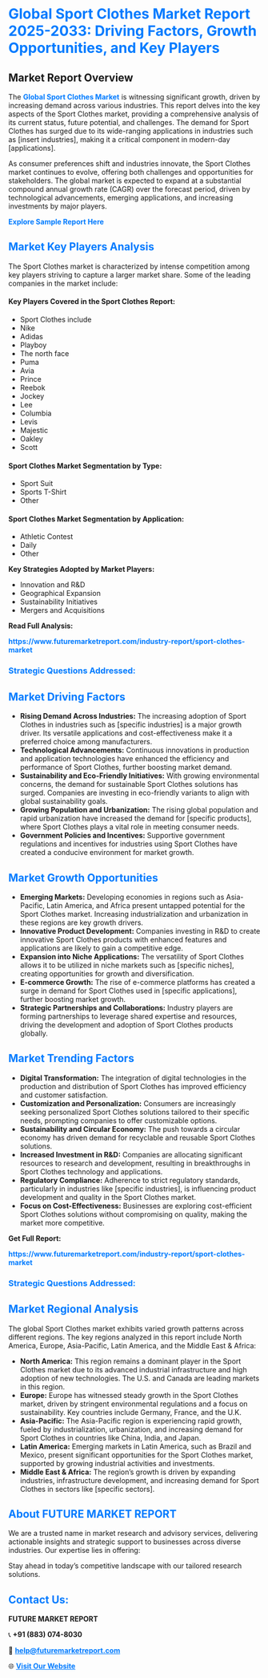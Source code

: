 <h1 style="color: #007BFF;">Global Sport Clothes Market Report 2025-2033: Driving Factors, Growth Opportunities, and Key Players</h1>

<section id="overview">
<h2>Market Report Overview</h2>
<p>The <a href="https://www.futuremarketreport.com/industry-report/sport-clothes-market" style="color: #007BFF; text-decoration: none;"><strong>Global Sport Clothes Market</strong></a> is witnessing significant growth, driven by increasing demand across various industries. This report delves into the key aspects of the Sport Clothes market, providing a comprehensive analysis of its current status, future potential, and challenges. The demand for Sport Clothes has surged due to its wide-ranging applications in industries such as [insert industries], making it a critical component in modern-day [applications].</p>
<p>As consumer preferences shift and industries innovate, the Sport Clothes market continues to evolve, offering both challenges and opportunities for stakeholders. The global market is expected to expand at a substantial compound annual growth rate (CAGR) over the forecast period, driven by technological advancements, emerging applications, and increasing investments by major players.</p>
</section>

<section id="overview">
<p><a href="https://www.futuremarketreport.com/request-sample/reportId=98623" style="color: #007BFF; text-decoration: none;"><strong>Explore Sample Report Here</strong></a></p>
</section>

<section id="key-players">
<h2 style="color: #007BFF;">Market Key Players Analysis</h2>
<p>The Sport Clothes market is characterized by intense competition among key players striving to capture a larger market share. Some of the leading companies in the market include:</p>
<h4>Key Players Covered in the Sport Clothes Report:</h4>
<ul><li>Sport Clothes include</li><li>Nike</li><li>Adidas</li><li>Playboy</li><li>The north face</li><li>Puma</li><li>Avia</li><li>Prince</li><li>Reebok</li><li>Jockey</li><li>Lee</li><li>Columbia</li><li>Levis</li><li>Majestic</li><li>Oakley</li><li>Scott</li></ul>
<h4>Sport Clothes Market Segmentation by Type:</h4>
<ul><li>Sport Suit</li><li>Sports T-Shirt</li><li>Other</li></ul>

<h4>Sport Clothes Market Segmentation by Application:</h4>
<ul><li>Athletic Contest</li><li>Daily</li><li>Other</li></ul>
<p><strong>Key Strategies Adopted by Market Players:</strong></p>
<ul>
<li>Innovation and R&D</li>
<li>Geographical Expansion</li>
<li>Sustainability Initiatives</li>
<li>Mergers and Acquisitions</li>
</ul>
</section>

<section>
<p><strong>Read Full Analysis: </strong></p><a href="https://www.futuremarketreport.com/industry-report/sport-clothes-market" style="color: #007BFF; text-decoration: none;"><strong>https://www.futuremarketreport.com/industry-report/sport-clothes-market</strong></a>
<h3 style="color: #007BFF;">Strategic Questions Addressed:</h3>
</section>

<section id="driving-factors">
<h2 style="color: #007BFF;">Market Driving Factors</h2>
<ul>
<li><strong>Rising Demand Across Industries:</strong> The increasing adoption of Sport Clothes in industries such as [specific industries] is a major growth driver. Its versatile applications and cost-effectiveness make it a preferred choice among manufacturers.</li>
<li><strong>Technological Advancements:</strong> Continuous innovations in production and application technologies have enhanced the efficiency and performance of Sport Clothes, further boosting market demand.</li>
<li><strong>Sustainability and Eco-Friendly Initiatives:</strong> With growing environmental concerns, the demand for sustainable Sport Clothes solutions has surged. Companies are investing in eco-friendly variants to align with global sustainability goals.</li>
<li><strong>Growing Population and Urbanization:</strong> The rising global population and rapid urbanization have increased the demand for [specific products], where Sport Clothes plays a vital role in meeting consumer needs.</li>
<li><strong>Government Policies and Incentives:</strong> Supportive government regulations and incentives for industries using Sport Clothes have created a conducive environment for market growth.</li>
</ul>
</section>

<section id="growth-opportunities">
<h2 style="color: #007BFF;">Market Growth Opportunities</h2>
<ul>
<li><strong>Emerging Markets:</strong> Developing economies in regions such as Asia-Pacific, Latin America, and Africa present untapped potential for the Sport Clothes market. Increasing industrialization and urbanization in these regions are key growth drivers.</li>
<li><strong>Innovative Product Development:</strong> Companies investing in R&D to create innovative Sport Clothes products with enhanced features and applications are likely to gain a competitive edge.</li>
<li><strong>Expansion into Niche Applications:</strong> The versatility of Sport Clothes allows it to be utilized in niche markets such as [specific niches], creating opportunities for growth and diversification.</li>
<li><strong>E-commerce Growth:</strong> The rise of e-commerce platforms has created a surge in demand for Sport Clothes used in [specific applications], further boosting market growth.</li>
<li><strong>Strategic Partnerships and Collaborations:</strong> Industry players are forming partnerships to leverage shared expertise and resources, driving the development and adoption of Sport Clothes products globally.</li>
</ul>
</section>

<section id="trending-factors">
<h2 style="color: #007BFF;">Market Trending Factors</h2>
<ul>
<li><strong>Digital Transformation:</strong> The integration of digital technologies in the production and distribution of Sport Clothes has improved efficiency and customer satisfaction.</li>
<li><strong>Customization and Personalization:</strong> Consumers are increasingly seeking personalized Sport Clothes solutions tailored to their specific needs, prompting companies to offer customizable options.</li>
<li><strong>Sustainability and Circular Economy:</strong> The push towards a circular economy has driven demand for recyclable and reusable Sport Clothes solutions.</li>
<li><strong>Increased Investment in R&D:</strong> Companies are allocating significant resources to research and development, resulting in breakthroughs in Sport Clothes technology and applications.</li>
<li><strong>Regulatory Compliance:</strong> Adherence to strict regulatory standards, particularly in industries like [specific industries], is influencing product development and quality in the Sport Clothes market.</li>
<li><strong>Focus on Cost-Effectiveness:</strong> Businesses are exploring cost-efficient Sport Clothes solutions without compromising on quality, making the market more competitive.</li>
</ul>
</section>

<section>
<p><strong>Get Full Report: </strong></p><a href="https://www.futuremarketreport.com/industry-report/sport-clothes-market" style="color: #007BFF; text-decoration: none;"><strong>https://www.futuremarketreport.com/industry-report/sport-clothes-market</strong></a>
<h3 style="color: #007BFF;">Strategic Questions Addressed:</h3>
</section>


<section id="regional-analysis">
<h2 style="color: #007BFF;">Market Regional Analysis</h2>
<p>The global Sport Clothes market exhibits varied growth patterns across different regions. The key regions analyzed in this report include North America, Europe, Asia-Pacific, Latin America, and the Middle East & Africa:</p>
<ul>
<li><strong>North America:</strong> This region remains a dominant player in the Sport Clothes market due to its advanced industrial infrastructure and high adoption of new technologies. The U.S. and Canada are leading markets in this region.</li>
<li><strong>Europe:</strong> Europe has witnessed steady growth in the Sport Clothes market, driven by stringent environmental regulations and a focus on sustainability. Key countries include Germany, France, and the U.K.</li>
<li><strong>Asia-Pacific:</strong> The Asia-Pacific region is experiencing rapid growth, fueled by industrialization, urbanization, and increasing demand for Sport Clothes in countries like China, India, and Japan.</li>
<li><strong>Latin America:</strong> Emerging markets in Latin America, such as Brazil and Mexico, present significant opportunities for the Sport Clothes market, supported by growing industrial activities and investments.</li>
<li><strong>Middle East & Africa:</strong> The region’s growth is driven by expanding industries, infrastructure development, and increasing demand for Sport Clothes in sectors like [specific sectors].</li>
</ul>
</section>

<footer>
<h2 style="color: #007BFF;">About FUTURE MARKET REPORT</h2>
<p>We are a trusted name in market research and advisory services, delivering actionable insights and strategic support to businesses across diverse industries. Our expertise lies in offering:</p>

<p>Stay ahead in today’s competitive landscape with our tailored research solutions.</p>

<h2 style="color: #007BFF;">Contact Us:</h2>
<p><strong>FUTURE MARKET REPORT</strong></p>
<p>📞 <strong>+91 (883) 074-8030</strong></p>
<p>📧 <strong><a href="mailto:help@futuremarketreport.com" style="color: #007BFF;">help@futuremarketreport.com</a></strong></p>
<p>🌐 <strong><a href="https://www.futuremarketreport.com/" style="color: #007BFF;">Visit Our Website</a></strong></p>
</footer>